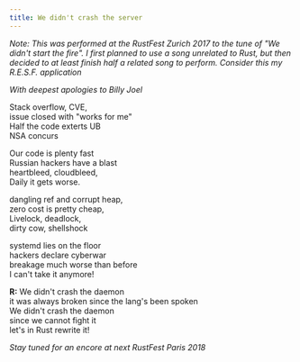 ```yaml
---
title: We didn't crash the server
---
```


*Note: This was performed at the RustFest Zurich 2017 to the tune of
"We didn't start the fire". I first planned to use a song unrelated to
Rust, but then decided to at least finish half a related song to
perform. Consider this my R.E.S.F. application*

*With deepest apologies to Billy Joel*

Stack overflow, CVE,  
issue closed with "works for me"  
Half the code exterts UB  
NSA concurs

Our code is plenty fast  
Russian hackers have a blast  
heartbleed, cloudbleed,  
Daily it gets worse.

dangling ref and corrupt heap,  
zero cost is pretty cheap,  
Livelock, deadlock,  
dirty cow, shellshock

systemd lies on the floor  
hackers declare cyberwar  
breakage much worse than before  
I can't take it anymore!

**R:** We didn't crash the daemon  
it was always broken since the lang's been spoken  
We didn't crash the daemon  
since we cannot fight it  
let's in Rust rewrite it!

*Stay tuned for an encore at next RustFest Paris 2018*
